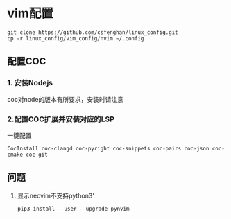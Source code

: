 # vim配置

    git clone https://github.com/csfenghan/linux_config.git
    cp -r linux_config/vim_config/nvim ~/.config


## 配置COC

### 1. 安装Nodejs

coc对node的版本有所要求，安装时请注意

### 2.配置COC扩展并安装对应的LSP

一键配置

`CocInstall coc-clangd coc-pyright coc-snippets coc-pairs coc-json coc-cmake coc-git`

## 问题

1. 显示neovim不支持python3‘

   `pip3 install --user --upgrade pynvim`

